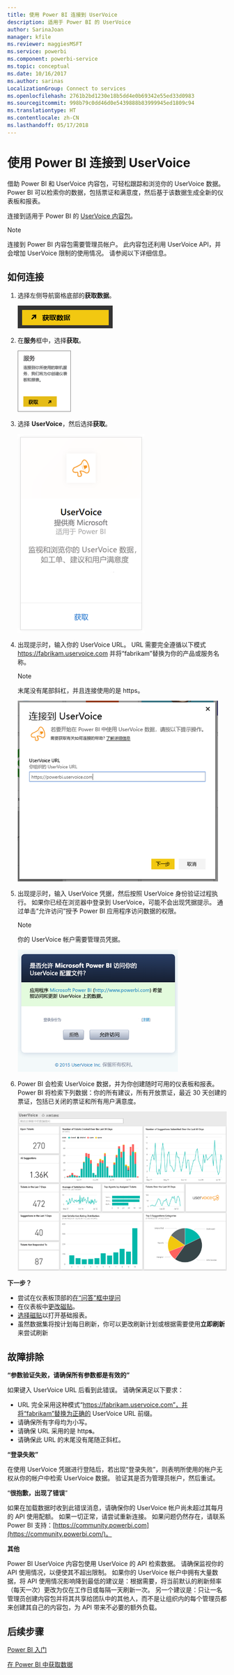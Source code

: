 ```yaml
---
title: 使用 Power BI 连接到 UserVoice
description: 适用于 Power BI 的 UserVoice
author: SarinaJoan
manager: kfile
ms.reviewer: maggiesMSFT
ms.service: powerbi
ms.component: powerbi-service
ms.topic: conceptual
ms.date: 10/16/2017
ms.author: sarinas
LocalizationGroup: Connect to services
ms.openlocfilehash: 2761b2bd1230e18b5dd4e0b69342e55ed33d0983
ms.sourcegitcommit: 998b79c0dd46d0e5439888b83999945ed1809c94
ms.translationtype: HT
ms.contentlocale: zh-CN
ms.lasthandoff: 05/17/2018
---
```

# <a name="connect-to-uservoice-with-power-bi"></a>使用 Power BI 连接到 UserVoice
借助 Power BI 和 UserVoice 内容包，可轻松跟踪和浏览你的 UserVoice 数据。 Power BI 可以检索你的数据，包括票证和满意度，然后基于该数据生成全新的仪表板和报表。

连接到适用于 Power BI 的 [UserVoice 内容包](https://app.powerbi.com/getdata/services/uservoice)。

>[!NOTE]
>连接到 Power BI 内容包需要管理员帐户。 此内容包还利用 UserVoice API，并会增加 UserVoice 限制的使用情况。 请参阅以下详细信息。

## <a name="how-to-connect"></a>如何连接
1. 选择左侧导航窗格底部的**获取数据**。
   
   ![](media/service-connect-to-uservoice/pbi_getdata.png)
2. 在**服务**框中，选择**获取**。
   
   ![](media/service-connect-to-uservoice/pbi_getservices.png) 
3. 选择 **UserVoice**，然后选择**获取**。
   
   ![](media/service-connect-to-uservoice/uservoice.png)
4. 出现提示时，输入你的 UserVoice URL。 URL 需要完全遵循以下模式 https://fabrikam.uservoice.com 并将“fabrikam”替换为你的产品或服务名称。
   
   >[!NOTE]
   >末尾没有尾部斜杠，并且连接使用的是 https。
   
   ![](media/service-connect-to-uservoice/capture.png)
5. 出现提示时，输入 UserVoice 凭据，然后按照 UserVoice 身份验证过程执行。 如果你已经在浏览器中登录到 UserVoice，可能不会出现凭据提示。 通过单击“允许访问”授予 Power BI 应用程序访问数据的权限。
   
   >[!NOTE]
   >你的 UserVoice 帐户需要管理员凭据。
   
   ![](media/service-connect-to-uservoice/capture3.png)
6. Power BI 会检索 UserVoice 数据，并为你创建随时可用的仪表板和报表。 Power BI 将检索下列数据：你的所有建议，所有开放票证，最近 30 天创建的票证，包括已关闭的票证和所有用户满意度。
   
   ![](media/service-connect-to-uservoice/capture4.png)

**下一步？**

* 尝试在仪表板顶部的[在“问答”框中提问](power-bi-q-and-a.md)
* 在仪表板中[更改磁贴](service-dashboard-edit-tile.md)。
* [选择磁贴](service-dashboard-tiles.md)以打开基础报表。
* 虽然数据集将按计划每日刷新，你可以更改刷新计划或根据需要使用**立即刷新**来尝试刷新

## <a name="troubleshooting"></a>故障排除
**“参数验证失败，请确保所有参数都是有效的”**

如果键入 UserVoice URL 后看到此错误。 请确保满足以下要求：

* URL 完全采用这种模式“https://fabrikam.uservoice.com”，并将“fabrikam”替换为正确的 UserVoice URL 前缀。
* 请确保所有字母均为小写。
* 请确保 URL 采用的是 http**s**。
* 请确保此 URL 的末尾没有尾随正斜杠。

**“登录失败”**

在使用 UserVoice 凭据进行登陆后，若出现“登录失败”，则表明所使用的帐户无权从你的帐户中检索 UserVoice 数据。 验证其是否为管理员帐户，然后重试。

“**很抱歉，出现了错误**”

如果在加载数据时收到此错误消息，请确保你的 UserVoice 帐户尚未超过其每月的 API 使用配额。 如果一切正常，请尝试重新连接。 如果问题仍然存在，请联系 Power BI 支持：[https://community.powerbi.com](https://community.powerbi.com/)。

**其他**  

Power BI UserVoice 内容包使用 UserVoice 的 API 检索数据。 请确保监视你的 API 使用情况，以便使其不超出限制。 如果你的 UserVoice 帐户中拥有大量数据，将 API 使用情况影响降到最低的建议是：根据需要，将当前默认的刷新频率（每天一次）更改为仅在工作日或每隔一天刷新一次。 另一个建议是：只让一名管理员创建内容包并将其共享给团队中的其他人，而不是让组织内的每个管理员都来创建其自己的内容包，为 API 带来不必要的额外负载。

## <a name="next-steps"></a>后续步骤
[Power BI 入门](service-get-started.md)

[在 Power BI 中获取数据](service-get-data.md)

